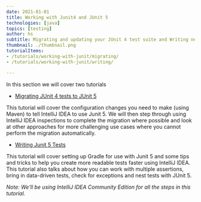 ```yaml
---
date: 2021-01-01
title: Working with Junit4 and JUnit 5
technologies: [java]
topics: [testing]
author: hs
subtitle: Migrating and updating your JUnit 4 test suite and Writing new JUnit 5 tests
thumbnail: ./thumbnail.png
tutorialItems:
- /tutorials/working-with-junit/migrating/
- /tutorials/working-with-junit/writing/

---
```

In this section we will cover two tutorials
- [Migrating JUnit 4 tests to JUnit 5](migrating)

This tutorial will cover the configuration changes you need to make (using Maven) to tell IntelliJ IDEA to use Junit 5. We will then step through using IntelliJ IDEA inspections to complete the migration where possible and look at other approaches for more challenging use cases where you cannot perform the migration automatically.

- [Writing Junit 5 Tests](writing)

This tutorial will cover setting up Gradle for use with Junit 5 and some tips and tricks to help you create more readable tests faster using IntelliJ IDEA. This tutorial also talks about how you can work with multiple assertions, bring in data-driven tests, check for exceptions and nest tests with JUnit 5.

*Note: We'll be using IntelliJ IDEA Community Edition for all the steps in this tutorial.*